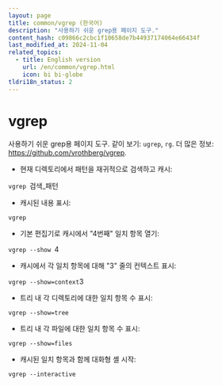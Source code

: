 ```yaml
---
layout: page
title: common/vgrep (한국어)
description: "사용하기 쉬운 grep용 페이지 도구."
content_hash: c09866c2cbc1f10658de7b44937174064e66434f
last_modified_at: 2024-11-04
related_topics:
  - title: English version
    url: /en/common/vgrep.html
    icon: bi bi-globe
tldri18n_status: 2
---
```

# vgrep

사용하기 쉬운 grep용 페이지 도구.
같이 보기: `ugrep`, `rg`.
더 많은 정보: <https://github.com/vrothberg/vgrep>.

- 현재 디렉토리에서 패턴을 재귀적으로 검색하고 캐시:

`vgrep `<span class="tldr-var badge badge-pill bg-dark-lm bg-white-dm text-white-lm text-dark-dm font-weight-bold">검색_패턴</span>

- 캐시된 내용 표시:

`vgrep`

- 기본 편집기로 캐시에서 "4번째" 일치 항목 열기:

`vgrep --show `<span class="tldr-var badge badge-pill bg-dark-lm bg-white-dm text-white-lm text-dark-dm font-weight-bold">4</span>

- 캐시에서 각 일치 항목에 대해 "3" 줄의 컨텍스트 표시:

`vgrep --show=context`<span class="tldr-var badge badge-pill bg-dark-lm bg-white-dm text-white-lm text-dark-dm font-weight-bold">3</span>

- 트리 내 각 디렉토리에 대한 일치 항목 수 표시:

`vgrep --show=tree`

- 트리 내 각 파일에 대한 일치 항목 수 표시:

`vgrep --show=files`

- 캐시된 일치 항목과 함께 대화형 셸 시작:

`vgrep --interactive`
